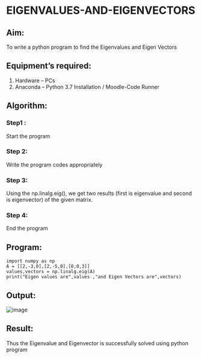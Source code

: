 # EIGENVALUES-AND-EIGENVECTORS
## Aim:
To write a python program to find the Eigenvalues and Eigen Vectors
## Equipment’s required:
1. 	Hardware – PCs
2. 	Anaconda – Python 3.7 Installation / Moodle-Code Runner
## Algorithm:
### Step1 : 
Start the program
### Step 2: 
Write the program codes appropriately
### Step 3:
Using the np.linalg.eig(),  we get two results (first is eigenvalue and second is eigenvector) of the given matrix.
### Step 4: 
End the program
## Program:
```
import numpy as np
A = [[2,-3,0],[2,-5,0],[0,0,3]]
values,vectors = np.linalg.eig(A)
print("Eigen values are",values ,"and Eigen Vectors are",vectors)
```
## Output:
![image](https://github.com/user-attachments/assets/e3543d79-f236-4074-929f-aa855ed6c1f9)

## Result:
Thus the Eigenvalue and Eigenvector is successfully solved using python program
